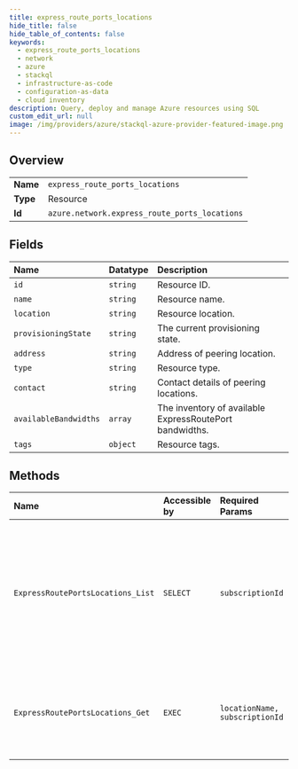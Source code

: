 ```yaml
---
title: express_route_ports_locations
hide_title: false
hide_table_of_contents: false
keywords:
  - express_route_ports_locations
  - network
  - azure    
  - stackql
  - infrastructure-as-code
  - configuration-as-data
  - cloud inventory
description: Query, deploy and manage Azure resources using SQL
custom_edit_url: null
image: /img/providers/azure/stackql-azure-provider-featured-image.png
---
```

  
    

## Overview
<table><tbody>
<tr><td><b>Name</b></td><td><code>express_route_ports_locations</code></td></tr>
<tr><td><b>Type</b></td><td>Resource</td></tr>
<tr><td><b>Id</b></td><td><code>azure.network.express_route_ports_locations</code></td></tr>
</tbody></table>

## Fields
| Name | Datatype | Description |
|:-----|:---------|:------------|
| `id` | `string` | Resource ID. |
| `name` | `string` | Resource name. |
| `location` | `string` | Resource location. |
| `provisioningState` | `string` | The current provisioning state. |
| `address` | `string` | Address of peering location. |
| `type` | `string` | Resource type. |
| `contact` | `string` | Contact details of peering locations. |
| `availableBandwidths` | `array` | The inventory of available ExpressRoutePort bandwidths. |
| `tags` | `object` | Resource tags. |
## Methods
| Name | Accessible by | Required Params | Description |
|:-----|:--------------|:----------------|:------------|
| `ExpressRoutePortsLocations_List` | `SELECT` | `subscriptionId` | Retrieves all ExpressRoutePort peering locations. Does not return available bandwidths for each location. Available bandwidths can only be obtained when retrieving a specific peering location. |
| `ExpressRoutePortsLocations_Get` | `EXEC` | `locationName, subscriptionId` | Retrieves a single ExpressRoutePort peering location, including the list of available bandwidths available at said peering location. |
